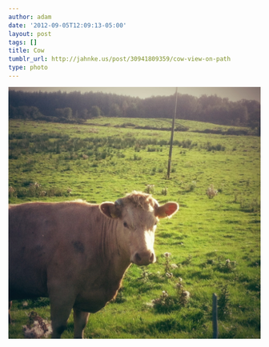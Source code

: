 ```yaml
---
author: adam
date: '2012-09-05T12:09:13-05:00'
layout: post
tags: []
title: Cow
tumblr_url: http://jahnke.us/post/30941809359/cow-view-on-path
type: photo
---
```


![](/media/tumblr_m9w2ff4lCQ1qga9s2o1_1280.jpg)
